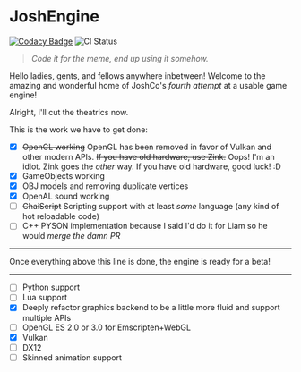 # JoshEngine
[![Codacy Badge](https://app.codacy.com/project/badge/Grade/d48b09d1f17e4d38bc40fd5b14bde807)](https://app.codacy.com/gh/josh-engine/josh-engine/dashboard?utm_source=gh&utm_medium=referral&utm_content=&utm_campaign=Badge_grade)
![CI Status](https://github.com/josh-engine/josh-engine/actions/workflows/ci.yml/badge.svg)

> *Code it for the meme, end up using it somehow.*

Hello ladies, gents, and fellows anywhere inbetween!
Welcome to the amazing and wonderful home of JoshCo's *fourth attempt* at a usable game engine!

Alright, I'll cut the theatrics now.

This is the work we have to get done:

- [X] ~~OpenGL working~~ OpenGL has been removed in favor of Vulkan and other modern APIs. ~~If you have old hardware, use Zink.~~ Oops! I'm an idiot. Zink goes the *other* way. If you have old hardware, good luck! :D
- [X] GameObjects working
- [X] OBJ models and removing duplicate vertices
- [X] OpenAL sound working
- [ ] ~~ChaiScript~~ Scripting support with at least *some* language (any kind of hot reloadable code)
- [ ] C++ PYSON implementation because I said I'd do it for Liam so he would *merge the damn PR*

---------------------------------------------------------------------------------------------------------------
Once everything above this line is done, the engine is ready for a beta!

---------------------------------------------------------------------------------------------------------------

- [ ] Python support
- [ ] Lua support
- [X] Deeply refactor graphics backend to be a little more fluid and support multiple APIs
- [ ] OpenGL ES 2.0 or 3.0 for Emscripten+WebGL
- [X] Vulkan
- [ ] DX12
- [ ] Skinned animation support
